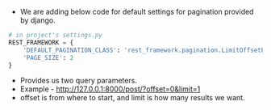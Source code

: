 - We are adding below code for default settings for pagination provided by django.
```python
# in project's settings.py
REST_FRAMEWORK = {
    'DEFAULT_PAGINATION_CLASS': 'rest_framework.pagination.LimitOffsetPagination',
    'PAGE_SIZE': 2
}
```
- Provides us two query parameters.
- Example - http://127.0.0.1:8000/post/?offset=0&limit=1
- offset is from where to start, and limit is how many results we want.
